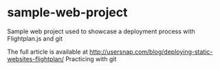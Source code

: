 # sample-web-project
Sample web project used to showcase a deployment process with Flightplan.js and git

The full article is available at http://usersnap.com/blog/deploying-static-websites-flightplan/
Practicing with git